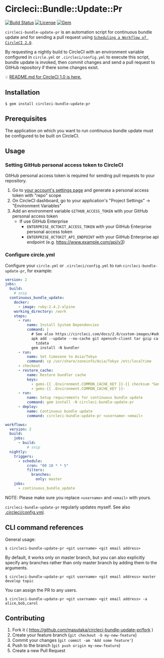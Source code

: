 # Circleci::Bundle::Update::Pr

[![Build Status](https://img.shields.io/circleci/project/masutaka/circleci-bundle-update-pr/master.svg?style=flat-square)][circleci]
[![License](https://img.shields.io/github/license/masutaka/circleci-bundle-update-pr.svg?style=flat-square)][license]
[![Gem](https://img.shields.io/gem/v/circleci-bundle-update-pr.svg?style=flat-square)][gem-link]

[circleci]: https://circleci.com/gh/masutaka/circleci-bundle-update-pr
[license]: https://github.com/masutaka/circleci-bundle-update-pr/blob/master/LICENSE.txt
[gem-link]: http://badge.fury.io/rb/circleci-bundle-update-pr

`circleci-bundle-update-pr` is an automation script for continuous bundle update and for sending a pull request using [`Scheduling a Workflow of CircleCI 2.0`](https://circleci.com/docs/2.0/workflows/#scheduling-a-workflow).

By requesting a nightly build to CircleCI with an environment variable configured in `circle.yml` or `.circleci/config.yml` to execute this script, bundle update is invoked, then commit changes and send a pull request to GitHub repository if there some changes exist.

:bulb: [README.md for CircleCI 1.0 is here.](README-for-CircleCI-1.0.md)

## Installation

```
$ gem install circleci-bundle-update-pr
```

## Prerequisites

The application on which you want to run continuous bundle update must be configured to be built on CircleCI.

## Usage

### Setting GitHub personal access token to CircleCI

GitHub personal access token is required for sending pull requests to your repository.

1. Go to [your account's settings page](https://github.com/settings/tokens) and generate a personal access token with "repo" scope
2. On CircleCI dashboard, go to your application's "Project Settings" -> "Environment Variables"
3. Add an environment variable `GITHUB_ACCESS_TOKEN` with your GitHub personal access token
    * If use GitHub Enterprise
        * `ENTERPRISE_OCTOKIT_ACCESS_TOKEN` with your GitHub Enterprise personal access token
        * `ENTERPRISE_OCTOKIT_API_ENDPOINT` with your GitHub Enterprise api endpoint (e.g. https://www.example.com/api/v3)

### Configure circle.yml

Configure your `circle.yml` or `.circleci/config.yml` to run `circleci-bundle-update-pr`, for example:

```yaml
version: 2
jobs:
  build:
    # snip
  continuous_bundle_update:
    docker:
      - image: ruby:2.4.2-alpine
    working_directory: /work
    steps:
      - run:
          name: Install System Dependencies
          command: |
            # See also https://circleci.com/docs/2.0/custom-images/#adding-required-and-custom-tools-or-files
            apk add --update --no-cache git openssh-client tar gzip ca-certificates \
              tzdata
            gem install -N bundler
      - run:
          name: Set timezone to Asia/Tokyo
          command: cp /usr/share/zoneinfo/Asia/Tokyo /etc/localtime
      - checkout
      - restore_cache:
          name: Restore bundler cache
          keys:
            - gems-{{ .Environment.COMMON_CACHE_KEY }}-{{ checksum "Gemfile.lock" }}
            - gems-{{ .Environment.COMMON_CACHE_KEY }}-
      - run:
          name: Setup requirements for continuous bundle update
          command: gem install -N circleci-bundle-update-pr
      - deploy:
          name: Continuous bundle update
          command: circleci-bundle-update-pr <username> <email>

workflows:
  version: 2
  build:
    jobs:
      - build:
          # snip
  nightly:
    triggers:
      - schedule:
          cron: "00 10 * * 5"
          filters:
            branches:
              only: master
    jobs:
      - continuous_bundle_update
```

NOTE: Please make sure you replace `<username>` and `<email>` with yours.

`circleci-bundle-update-pr` regularly updates myself. See also [.circleci/config.yml](.circleci/config.yml).

## CLI command references

General usage:

```
$ circleci-bundle-update-pr <git username> <git email address>
```

By default, it works only on master branch, but you can also explicitly specify any branches rather than only master branch by adding them to the arguments.

```
$ circleci-bundle-update-pr <git username> <git email address> master develop topic
```

You can assign the PR to any users.

```
$ circleci-bundle-update-pr <git username> <git email address> -a alice,bob,carol
```

## Contributing

1. Fork it ( https://github.com/masutaka/circleci-bundle-update-pr/fork )
2. Create your feature branch (`git checkout -b my-new-feature`)
3. Commit your changes (`git commit -am 'Add some feature'`)
4. Push to the branch (`git push origin my-new-feature`)
5. Create a new Pull Request
